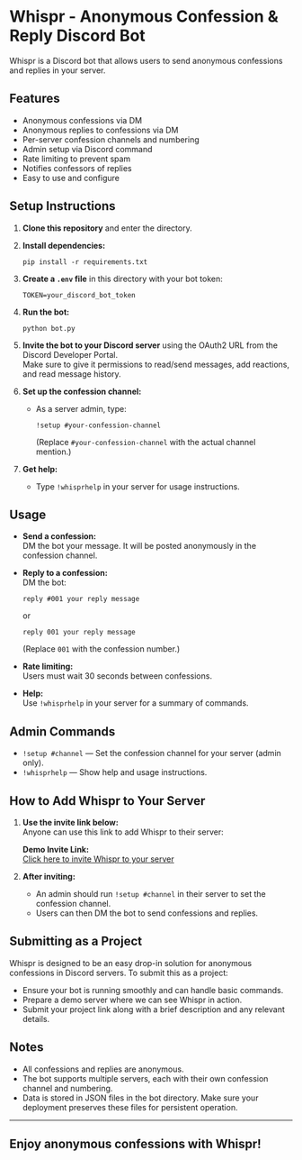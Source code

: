 # Whispr - Anonymous Confession & Reply Discord Bot

Whispr is a Discord bot that allows users to send anonymous confessions and replies in your server.

## Features

- Anonymous confessions via DM
- Anonymous replies to confessions via DM
- Per-server confession channels and numbering
- Admin setup via Discord command
- Rate limiting to prevent spam
- Notifies confessors of replies
- Easy to use and configure

## Setup Instructions

1. **Clone this repository** and enter the directory.

2. **Install dependencies:**
   ```
   pip install -r requirements.txt
   ```

3. **Create a `.env` file** in this directory with your bot token:
   ```
   TOKEN=your_discord_bot_token
   ```

4. **Run the bot:**
   ```
   python bot.py
   ```

5. **Invite the bot to your Discord server** using the OAuth2 URL from the Discord Developer Portal.  
   Make sure to give it permissions to read/send messages, add reactions, and read message history.

6. **Set up the confession channel:**
   - As a server admin, type:
     ```
     !setup #your-confession-channel
     ```
     (Replace `#your-confession-channel` with the actual channel mention.)

7. **Get help:**
   - Type `!whisprhelp` in your server for usage instructions.

## Usage

- **Send a confession:**  
  DM the bot your message. It will be posted anonymously in the confession channel.

- **Reply to a confession:**  
  DM the bot:
  ```
  reply #001 your reply message
  ```
  or
  ```
  reply 001 your reply message
  ```
  (Replace `001` with the confession number.)

- **Rate limiting:**  
  Users must wait 30 seconds between confessions.

- **Help:**  
  Use `!whisprhelp` in your server for a summary of commands.

## Admin Commands

- `!setup #channel` — Set the confession channel for your server (admin only).
- `!whisprhelp` — Show help and usage instructions.

## How to Add Whispr to Your Server

1. **Use the invite link below:**  
   Anyone can use this link to add Whispr to their server:

   **Demo Invite Link:**  
   [Click here to invite Whispr to your server](https://discord.com/oauth2/authorize?client_id=1390659226401116341&permissions=75840&integration_type=0&scope=bot)

2. **After inviting:**  
   - An admin should run `!setup #channel` in their server to set the confession channel.
   - Users can then DM the bot to send confessions and replies.

## Submitting as a Project

Whispr is designed to be an easy drop-in solution for anonymous confessions in Discord servers. To submit this as a project:

- Ensure your bot is running smoothly and can handle basic commands.
- Prepare a demo server where we can see Whispr in action.
- Submit your project link along with a brief description and any relevant details.

## Notes

- All confessions and replies are anonymous.
- The bot supports multiple servers, each with their own confession channel and numbering.
- Data is stored in JSON files in the bot directory. Make sure your deployment preserves these files for persistent operation.

---

Enjoy anonymous confessions with Whispr!
---

